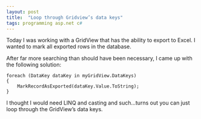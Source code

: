 ```yaml
---
layout: post
title:  "Loop through Gridview’s data keys"
tags: programming asp.net c#
---
```


Today I was working with a GridView that has the ability to export to Excel. I wanted to mark all exported rows in the database. 

After far more searching than should have been necessary, I came up with the following solution:

    foreach (DataKey dataKey in myGridView.DataKeys)
    {
        MarkRecordAsExported(dataKey.Value.ToString);
    }

I thought I would need LINQ and casting and such…turns out you can just loop through the GridView’s data keys.
